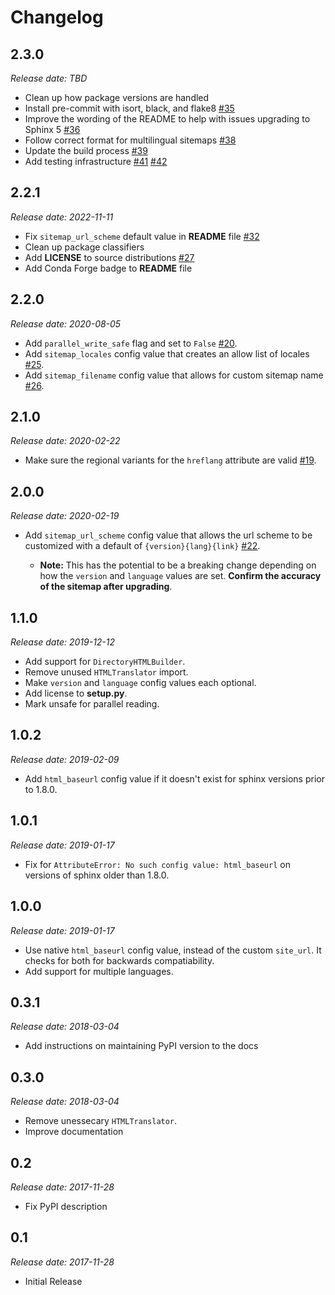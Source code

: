 Changelog
=========

2.3.0
-----

*Release date: TBD*

* Clean up how package versions are handled
* Install pre-commit with isort, black, and flake8
  [#35](https://github.com/jdillard/sphinx-sitemap/pull/35)
* Improve the wording of the README to help with issues upgrading to Sphinx 5
  [#36](https://github.com/jdillard/sphinx-sitemap/pull/36)
* Follow correct format for multilingual sitemaps
  [#38](https://github.com/jdillard/sphinx-sitemap/pull/38)
* Update the build process
  [#39](https://github.com/jdillard/sphinx-sitemap/pull/39)
* Add testing infrastructure
  [#41](https://github.com/jdillard/sphinx-sitemap/pull/41)
  [#42](https://github.com/jdillard/sphinx-sitemap/pull/42)

2.2.1
-----

*Release date: 2022-11-11*

* Fix `sitemap_url_scheme` default value in **README** file 
  [#32](https://github.com/jdillard/sphinx-sitemap/pull/32)
* Clean up package classifiers
* Add **LICENSE** to source distributions
  [#27](https://github.com/jdillard/sphinx-sitemap/pull/27)
* Add Conda Forge badge to **README** file

2.2.0
------

*Release date: 2020-08-05*

* Add `parallel_write_safe` flag and set to `False`
  [#20](https://github.com/jdillard/sphinx-sitemap/issues/20).
* Add `sitemap_locales` config value that creates an allow list of locales
  [#25](https://github.com/jdillard/sphinx-sitemap/pull/25).
* Add `sitemap_filename` config value that allows for custom sitemap name
  [#26](https://github.com/jdillard/sphinx-sitemap/pull/26).

2.1.0
-----

*Release date: 2020-02-22*

* Make sure the regional variants for the `hreflang` attribute are valid
  [#19](https://github.com/jdillard/sphinx-sitemap/issues/19).

2.0.0
-----

*Release date: 2020-02-19*

* Add `sitemap_url_scheme` config value that allows the url scheme to be
  customized with a default of `{version}{lang}{link}`
  [#22](https://github.com/jdillard/sphinx-sitemap/issues/22).
  
    * **Note:** This has the potential to be a breaking change depending on
      how the `version` and `language` values are set. **Confirm the accuracy
      of the sitemap after upgrading**.

1.1.0
-----

*Release date: 2019-12-12*

* Add support for `DirectoryHTMLBuilder`.
* Remove unused `HTMLTranslator` import.
* Make `version` and `language` config values each optional.
* Add license to **setup.py**.
* Mark unsafe for parallel reading.

1.0.2
-----

*Release date: 2019-02-09*

* Add `html_baseurl` config value if it doesn't exist for sphinx versions prior
  to 1.8.0.

1.0.1
-----

*Release date: 2019-01-17*

* Fix for `AttributeError: No such config value: html_baseurl` on versions of
  sphinx older than 1.8.0.

1.0.0
-----

*Release date: 2019-01-17*

* Use native `html_baseurl` config value, instead of the custom `site_url`. It
  checks for both for backwards compatiability.
* Add support for multiple languages.

0.3.1
-----

*Release date: 2018-03-04*

* Add instructions on maintaining PyPI version to the docs

0.3.0
-----

*Release date: 2018-03-04*

* Remove unessecary `HTMLTranslator`.
* Improve documentation

0.2
--

*Release date: 2017-11-28*

* Fix PyPI description

0.1
---

*Release date: 2017-11-28*

* Initial Release
